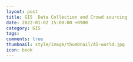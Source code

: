 ```yaml
---
layout: post
title: GIS  Data Collection and Crowd sourcing
date: 2022-01-02 15:00:00 +0900
category: GIS
tags:
comments: true 
thumbnail: style/image/thumbnail/AI-world.jpg
icon: book
---
```


